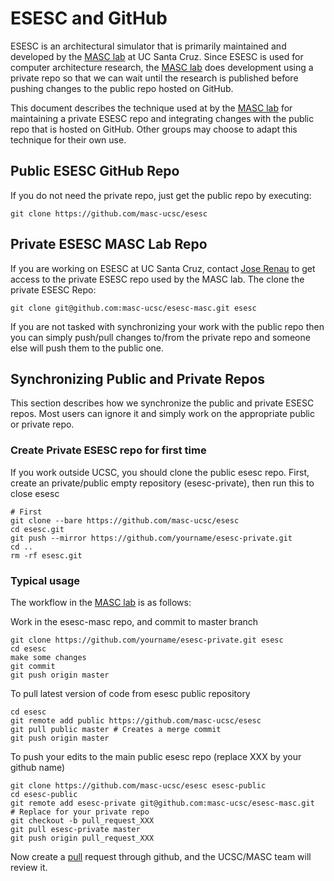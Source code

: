 # ESESC and GitHub

ESESC is an architectural simulator that is primarily maintained and developed
by the [MASC lab][masc] at UC Santa Cruz.  Since ESESC is used for computer
architecture research, the [MASC lab][masc] does development using a private
repo so that we can wait until the research is published before pushing changes
to the public repo hosted on GitHub.

This document describes the technique used at by the [MASC lab][masc] for maintaining
a private ESESC repo and integrating changes with the public repo
that is hosted on GitHub.  Other groups may choose to adapt this
technique for their own use.

## Public ESESC GitHub Repo

If you do not need the private repo, just get the public repo by executing:

    git clone https://github.com/masc-ucsc/esesc

## Private ESESC MASC Lab Repo

If you are working on ESESC at UC Santa Cruz, contact [Jose Renau](http://users.soe.ucsc.edu/~renau/)
to get access to the private ESESC repo used by the MASC lab. The clone the private ESESC Repo:

    git clone git@github.com:masc-ucsc/esesc-masc.git esesc

If you are not tasked with synchronizing your work with the public repo then
you can simply push/pull changes to/from the private repo and someone else
will push them to the public one.

## Synchronizing Public and Private Repos

This section describes how we synchronize the public and private ESESC repos.
Most users can ignore it and simply work on the appropriate public or private 
repo.

### Create Private ESESC repo for first time

If you work outside UCSC, you should clone the public esesc repo. First, create
an private/public empty repository (esesc-private), then run this to close esesc

    # First
    git clone --bare https://github.com/masc-ucsc/esesc
    cd esesc.git
    git push --mirror https://github.com/yourname/esesc-private.git
    cd ..
    rm -rf esesc.git


### Typical usage

The workflow in the [MASC lab][masc] is as follows:

Work in the esesc-masc repo, and commit to master branch

    git clone https://github.com/yourname/esesc-private.git esesc
    cd esesc
    make some changes
    git commit
    git push origin master


To pull latest version of code from esesc public repository

    cd esesc
    git remote add public https://github.com/masc-ucsc/esesc
    git pull public master # Creates a merge commit
    git push origin master

To push your edits to the main public esesc repo (replace XXX by your github name)

    git clone https://github.com/masc-ucsc/esesc esesc-public
    cd esesc-public
    git remote add esesc-private git@github.com:masc-ucsc/esesc-masc.git  # Replace for your private repo
    git checkout -b pull_request_XXX
    git pull esesc-private master
    git push origin pull_request_XXX

Now create a [pull][pull] request through github, and the UCSC/MASC team will review it.


[pull]: https://help.github.com/articles/creating-a-pull-request
[masc]: http://masc.soe.ucsc.edu/
